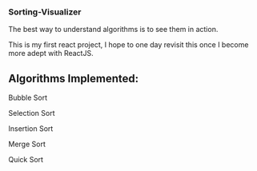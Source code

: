 ### Sorting-Visualizer
The best way to understand algorithms is to see them in action.

This is my first react project, I hope to one day revisit this once I become more adept with ReactJS.
## Algorithms Implemented:
Bubble Sort

Selection Sort

Insertion Sort

Merge Sort

Quick Sort
